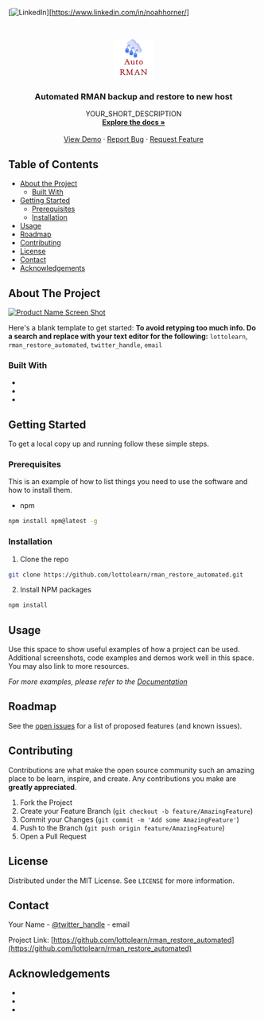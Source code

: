 <!-- PROJECT SHIELDS -->
<!--
*** I'm using markdown "reference style" links for readability.
*** Reference links are enclosed in brackets [ ] instead of parentheses ( ).
*** See the bottom of this document for the declaration of the reference variables
*** for contributors-url, forks-url, etc. This is an optional, concise syntax you may use.
*** https://www.markdownguide.org/basic-syntax/#reference-style-links
-->

[![LinkedIn][linkedin-shield]][https://www.linkedin.com/in/noahhorner/]



<!-- PROJECT LOGO -->
<br />
<p align="center">
  <a href="https://github.com/lottolearn/rman_restore_automated">
    <img src="images/logo.png" alt="Logo" width="80" height="80">
  </a>

  <h3 align="center">Automated RMAN backup and restore to new host</h3>

  <p align="center">
    YOUR_SHORT_DESCRIPTION
    <br />
    <a href="https://github.com/lottolearn/rman_restore_automated"><strong>Explore the docs »</strong></a>
    <br />
    <br />
    <a href="https://github.com/lottolearn/rman_restore_automated">View Demo</a>
    ·
    <a href="https://github.com/lottolearn/rman_restore_automated/issues">Report Bug</a>
    ·
    <a href="https://github.com/lottolearn/rman_restore_automated/issues">Request Feature</a>
  </p>
</p>



<!-- TABLE OF CONTENTS -->
## Table of Contents

* [About the Project](#about-the-project)
  * [Built With](#built-with)
* [Getting Started](#getting-started)
  * [Prerequisites](#prerequisites)
  * [Installation](#installation)
* [Usage](#usage)
* [Roadmap](#roadmap)
* [Contributing](#contributing)
* [License](#license)
* [Contact](#contact)
* [Acknowledgements](#acknowledgements)



<!-- ABOUT THE PROJECT -->
## About The Project

[![Product Name Screen Shot][product-screenshot]](https://example.com)

Here's a blank template to get started:
**To avoid retyping too much info. Do a search and replace with your text editor for the following:**
`lottolearn`, `rman_restore_automated`, `twitter_handle`, `email`


### Built With

* []()
* []()
* []()



<!-- GETTING STARTED -->
## Getting Started

To get a local copy up and running follow these simple steps.

### Prerequisites

This is an example of how to list things you need to use the software and how to install them.
* npm
```sh
npm install npm@latest -g
```

### Installation

1. Clone the repo
```sh
git clone https://github.com/lottolearn/rman_restore_automated.git
```
2. Install NPM packages
```sh
npm install
```



<!-- USAGE EXAMPLES -->
## Usage

Use this space to show useful examples of how a project can be used. Additional screenshots, code examples and demos work well in this space. You may also link to more resources.

_For more examples, please refer to the [Documentation](https://example.com)_



<!-- ROADMAP -->
## Roadmap

See the [open issues](https://github.com/lottolearn/rman_restore_automated/issues) for a list of proposed features (and known issues).



<!-- CONTRIBUTING -->
## Contributing

Contributions are what make the open source community such an amazing place to be learn, inspire, and create. Any contributions you make are **greatly appreciated**.

1. Fork the Project
2. Create your Feature Branch (`git checkout -b feature/AmazingFeature`)
3. Commit your Changes (`git commit -m 'Add some AmazingFeature'`)
4. Push to the Branch (`git push origin feature/AmazingFeature`)
5. Open a Pull Request



<!-- LICENSE -->
## License

Distributed under the MIT License. See `LICENSE` for more information.



<!-- CONTACT -->
## Contact

Your Name - [@twitter_handle](https://twitter.com/twitter_handle) - email

Project Link: [https://github.com/lottolearn/rman_restore_automated](https://github.com/lottolearn/rman_restore_automated)



<!-- ACKNOWLEDGEMENTS -->
## Acknowledgements

* []()
* []()
* []()





<!-- MARKDOWN LINKS & IMAGES -->
<!-- https://www.markdownguide.org/basic-syntax/#reference-style-links -->
[contributors-shield]: https://img.shields.io/github/contributors/lottolearn/repo.svg?style=flat-square
[contributors-url]: https://github.com/lottolearn/repo/graphs/contributors
[forks-shield]: https://img.shields.io/github/forks/lottolearn/repo.svg?style=flat-square
[forks-url]: https://github.com/lottolearn/repo/network/members
[stars-shield]: https://img.shields.io/github/stars/lottolearn/repo.svg?style=flat-square
[stars-url]: https://github.com/lottolearn/repo/stargazers
[issues-shield]: https://img.shields.io/github/issues/lottolearn/repo.svg?style=flat-square
[issues-url]: https://github.com/lottolearn/repo/issues
[license-shield]: https://img.shields.io/github/license/lottolearn/repo.svg?style=flat-square
[license-url]: https://github.com/lottolearn/repo/blob/master/LICENSE.txt
[linkedin-shield]: https://img.shields.io/badge/-LinkedIn-black.svg?style=flat-square&logo=linkedin&colorB=555
[linkedin-url]: https://linkedin.com/in/lottolearn
[product-screenshot]: images/screenshot.png
